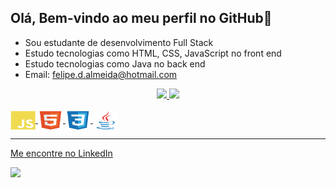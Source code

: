 ## Olá, Bem-vindo ao meu perfil no GitHub👋

- Sou estudante de desenvolvimento Full Stack 
- Estudo tecnologias como HTML, CSS, JavaScript no front end
- Estudo tecnologias como Java no back end
- Email: felipe.d.almeida@hotmail.com

<div align="center">
  <a href="https://github.com/felipealm01">
  <img height="180em" src="https://github-readme-stats.vercel.app/api?username=felipealm01&show_icons=true&theme=merko&include_all_commits=true&count_private=true"/>
  <img height="180em" src="https://github-readme-stats.vercel.app/api/top-langs/?username=felipealm01&layout=compact&langs_count=7&theme=merko"/>
</div>

<div style="display: inline_block"><br>
  <img align="center" alt="Felipe-Js" height="30" width="40" src="https://raw.githubusercontent.com/devicons/devicon/master/icons/javascript/javascript-plain.svg">
  <img align="center" alt="Felipe-HTML" height="30" width="40" src="https://raw.githubusercontent.com/devicons/devicon/master/icons/html5/html5-original.svg">
  <img align="center" alt="Felipe-CSS" height="30" width="40" src="https://raw.githubusercontent.com/devicons/devicon/master/icons/css3/css3-original.svg">
  <img align="center" alt="Felipe-Java" height="30" width="40" src="https://raw.githubusercontent.com/devicons/devicon/master/icons/java/java-original.svg">
</div>
  <hr>
  <p>Me encontre no LinkedIn</p>
<a href="https://www.linkedin.com/in/felipealmeida19/" target="_blank"><img src="https://img.shields.io/badge/-LinkedIn-%230077B5?style=for-the-badge&logo=linkedin&logoColor=white" target="_blank"></a> 
